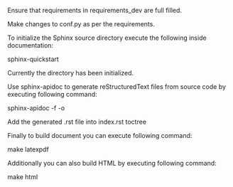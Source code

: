 Ensure that requirements in requirements_dev are full filled.

Make changes to conf.py as per the requirements.

To initialize the Sphinx source directory execute the following inside documentation:

sphinx-quickstart

Currently the directory has been initialized. 

Use sphinx-apidoc to generate reStructuredText files from source code by executing following command:

sphinx-apidoc -f -o <path-to-output> <path-to-module>

Add the generated .rst file into index.rst toctree

Finally to build document you can execute following command:

make latexpdf

Additionally you can also build HTML by executing following command:

make html
